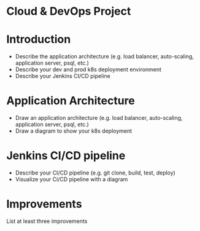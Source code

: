 # Cloud & DevOps Project
# Introduction
- Describe the application architecture (e.g. load balancer, auto-scaling, application server, psql, etc.)
- Describe your dev and prod k8s deployment environment
- Describe your Jenkins CI/CD pipeline

# Application Architecture
- Draw an application architecture (e.g. load balancer, auto-scaling, application server, psql, etc.)
- Draw a diagram to show your k8s deployment

# Jenkins CI/CD pipeline
- Describe your CI/CD pipeline (e.g. git clone, build, test, deploy)
- Visualize your Ci/CD pipeline with a diagram

# Improvements
List at least three improvements
